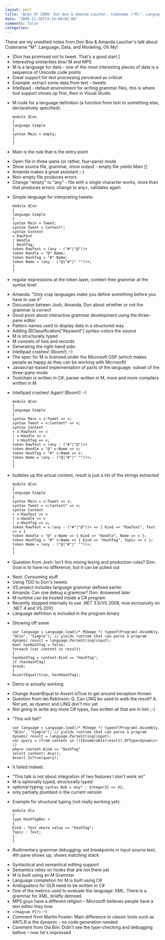 ```yaml
---
layout: post
title: "QCon SF 2009: Don Box & Amanda Laucher, Codename \"M\": Language, Data, and Modeling, Oh My!"
date: "2009-11-20T23:34:00+01:00"
comments: false
categories: 
---
```


<p>These are my unedited notes from Don Box &amp; Amanda Laucher's talk about Codename "M": Language, Data, and Modeling, Oh My!</p>

<ul>
<li>[Don has promised not to tweet. That's a good start.]</li>
<li>Interesting similarities btw/ M and MPS</li>
<li>M is a language for data - one of the most interesting places of data is a sequence of Unicode code points</li>
<li>Great support for text processing perceived as critical</li>
<li>Example: extract some data from text - tweets</li>
<li>Intellipad - default environment for writing grammar files, this is where tool support shows up first, then in Visual Studio</li>
<li><p>M code for a language definition (a function from text to something else, declaratively specified):</p>

<pre><code>module QCon
{
language Simple
{
syntax Main = empty;
}
}
</code></pre></li>
<li><p>Main is the rule that is the entry point</p></li>
<li>Open file in three-pane (or rather, four-pane) mode</li>
<li>Show source file, grammar, show output - empty file yields Main []</li>
<li>Amanda makes a great assistant ;-)</li>
<li>Non-empty file produces errors</li>
<li>Change "empty" to "any" - file with a single character works, more than that produces errors; change to any+, validates again</li>
<li><p>Simple language for interpreting tweets:</p>

<pre><code>module QCon
{
language Simple
{
syntax Main = Tweet;
syntax Tweet = Content*;
syntax Content
= RawText
| Handle
| HashTag;
token RawText = (any - ("#"|"@"))+
token Handle = "@" Name;
token HashTag = "#" Name;
token Name = (any - ("@|"#"|" ""))+;
}
}
</code></pre></li>
<li><p>regular expressions at the token layer, context-free grammar at the syntax level</p></li>
<li>Amanda: "Only crap languages make you define something before you have to use it"</li>
<li>Discussion betwen Josh, Amanda, Don about whether or not the grammar is correct</li>
<li>Good point about interactive grammar development using the three-pane editor</li>
<li>Pattern names used to display data in a structured way</li>
<li>Adding @Classification["Keyword"] syntax-colors the source</li>
<li>M is structurally typed</li>
<li>M consists of lists and records</li>
<li>Generating the right-hand side:</li>
<li>Intellipad crashes! [Boom!] :-)</li>
<li>The spec for M is licensed under the Microsoft OSP (which makes people as happy as they can be working with Microsoft)</li>
<li>Javascript-based implementation of parts of the language; subset of the three-pane mode</li>
<li>Toolchain is written in C#, parser written in M, more and more compilers written in M</li>
<li><p>Intellipad crashes! Again! [Boom!] :-)</p>

<pre><code>module QCon
{
language Simple
{
syntax Main = v:Tweet =&gt; v;
syntax Tweet = v:Content* =&gt; v;
syntax Content
= v:RawText =&gt; v
| v:Handle =&gt; v
| v:HashTag =&gt; v;
token RawText = (any - ("#"|"@"))+
token Handle = "@" v:Name =&gt; v;
token HashTag = "#" v:Name =&gt; v;
token Name = (any - ("@|"#"|" ""))+;
}
}
</code></pre></li>
<li><p>bubbles up the actual content, result is just a list of the strings extracted</p>

<pre><code>module QCon
{
language Simple
{
syntax Main = v:Tweet =&gt; v;
syntax Tweet = v:Content* =&gt; v;
syntax Content
= v:RawText =&gt; v
| v:Handle =&gt; v
| v:HashTag =&gt; v;
token RawText = v:(any - ("#"|"@"))+ =&gt; { Kind =&gt; "RawText", Text =&gt; v }
token Handle = "@" v:Name =&gt; { Kind =&gt; "Handle", Name =&gt; v };
token HashTag = "#" v:Name =&gt; { Kind =&gt; "HashTag", Topic =&gt; v };
token Name = (any - ("@|"#"|" ""))+;
}
}
</code></pre></li>
<li><p>Question from Josh: Isn't this mixing lexing and production rules? Don: Goal is to have no difference, but it can be pulled out</p></li>
<li>Next: Consuming stuff</li>
<li>Using TDD to Don's tweets</li>
<li>VS project includes language grammar defined earlier</li>
<li>Amanda: Can one debug a grammar? Don: Answered later</li>
<li>M runtime can be hosted inside a C# program</li>
<li>Recently stopped internally to use .NET 3.5/VS 2008, now exclusively on .NET 4 and VS 2010</li>
<li>Language defintion is included in the program binary </li>
<li><p>Showing off some </p>

<pre><code>var language = Language.load(/* MImage */ typeof(Program).Assembly, "QCon", "Simple"); // yields runtime that can parse a program
dynamic result = language.ParseString(input);
bool hasHashTag = false;
foreach (var content in result)
{
hasHashTag = content.Kind == "HashTag";
if (hasHashTag)
break;
}
AssertEqual(true, hashHashTag);
</code></pre></li>
<li><p>Demo is actually working</p></li>
<li>Change AssertEqual to Assert.IsTrue to get around exception thrown</li>
<li>Question from Ian Robinson: Q. Can LINQ be used to walk the result? A. Not yet, as dyamic and LINQ don't mix yet</li>
<li>Not going to write any more C# types, has written all that are in him ;-)</li>
<li><p>"This will fail!"</p>

<pre><code>var language = Language.load(/* MImage */ typeof(Program).Assembly, "QCon", "Simple"); // yields runtime that can parse a program
dynamic result = language.ParseString(input);
var query = (from content in ((IEnumerable)result).OfType&lt;dynamic&gt;()
where content.Kind == "HashTag"
select content).Any();
Assert.IsTrue(query);
</code></pre></li>
<li><p>It failed indeed.</p></li>
<li>"This talk is not about integration of two features I don't work on"</li>
<li>M is optionally typed, structurally typed</li>
<li>optional typing: <code>syntax Bob = any* : Integer32 =&gt; 42;</code></li>
<li>only partially plumbed in the current version</li>
<li><p>Example for structural typing (not really working yet):</p>

<pre><code>module Ola
{
type HashTagRec =
{
Kind : Text where value == "HashTag";
Topic : Text;
}
}
</code></pre></li>
<li><p>Rudimentary grammar debugging: set breakpoints in input source text; 4th pane shows up, shows matching stack</p></li>
<li>Syntactical and semantical editing support</li>
<li>Semantics relies on hooks that are not there yet</li>
<li>M is built using an M Grammar</li>
<li>Language completion for M is built using C#</li>
<li>Ambiguators for GLR need to be written in C#</li>
<li>One of the metrics used to evaluate the language: XML. There is a grammar for XML, briefly demoed.</li>
<li>MPS guys have a different religion – Microsoft believes people have a text editor they love</li>
<li><code>&lt;?magnum PI?&gt;</code> :-)</li>
<li>Comment from Martin Fowler: Main difference to classic tools such as ANTLR is the dynamic - no code generation needed</li>
<li>Comment from Ola Bini: Didn't see the type-checking and debugging before – now he's impressed</li>
</ul>


